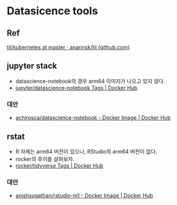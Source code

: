 # Datasicence tools

## Ref 

[til/kubernetes at master · anarinsk/til (github.com)](https://github.com/anarinsk/til/tree/master/kubernetes)


## jupyter stack 
- datascience-notebook의 경우 arm64 이미지가 나오고 있지 않다. 
- [jupyter/datascience-notebook Tags | Docker Hub](https://hub.docker.com/r/jupyter/datascience-notebook/tags/)

### 대안 
- [achirosca/datascience-notebook - Docker Image | Docker Hub](https://hub.docker.com/r/achirosca/datascience-notebook)


## rstat
- R 자체는 arm64 버전이 있으나, RStudio의 arm64 버전이 없다.
- rocker의 추이를 살펴보자. 
- [rocker/tidyverse Tags | Docker Hub](https://hub.docker.com/r/rocker/tidyverse/tags)

### 대안 
- [anishsugathan/rstudio-m1 - Docker Image | Docker Hub](https://hub.docker.com/r/anishsugathan/rstudio-m1)


 
 